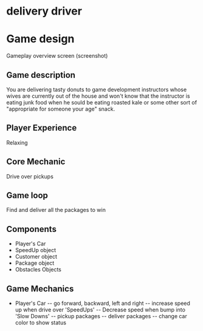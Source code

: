 # delivery driver

# Game design 
Gameplay overview screen (screenshot)

## Game description
You are delivering tasty donuts to game development instructors whose wives are currently out of the house and won't know that the instructor is eating junk food when he sould be eating roasted kale or some other sort of "appropriate for someone your age" snack.

## Player Experience
Relaxing

## Core Mechanic
Drive over pickups

## Game loop
Find and deliver all the packages to win

## Components
- Player's Car
- SpeedUp object
- Customer object
- Package object
- Obstacles Objects

## Game Mechanics
- Player's Car
-- go forward, backward, left and right
-- increase speed up when drive over 'SpeedUps'
-- Decrease speed when bump into 'Slow Downs'
-- pickup packages
-- deliver packages
-- change car color to show status

